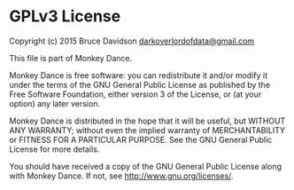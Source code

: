 # GPLv3 License

Copyright (c) 2015 Bruce Davidson <darkoverlordofdata@gmail.com>

This file is part of Monkey Dance.

Monkey Dance is free software: you can redistribute it and/or modify
it under the terms of the GNU General Public License as published by
the Free Software Foundation, either version 3 of the License, or
(at your option) any later version.

Monkey Dance is distributed in the hope that it will be useful,
but WITHOUT ANY WARRANTY; without even the implied warranty of
MERCHANTABILITY or FITNESS FOR A PARTICULAR PURPOSE.  See the
GNU General Public License for more details.

You should have received a copy of the GNU General Public License
along with Monkey Dance.  If not, see <http://www.gnu.org/licenses/>.
